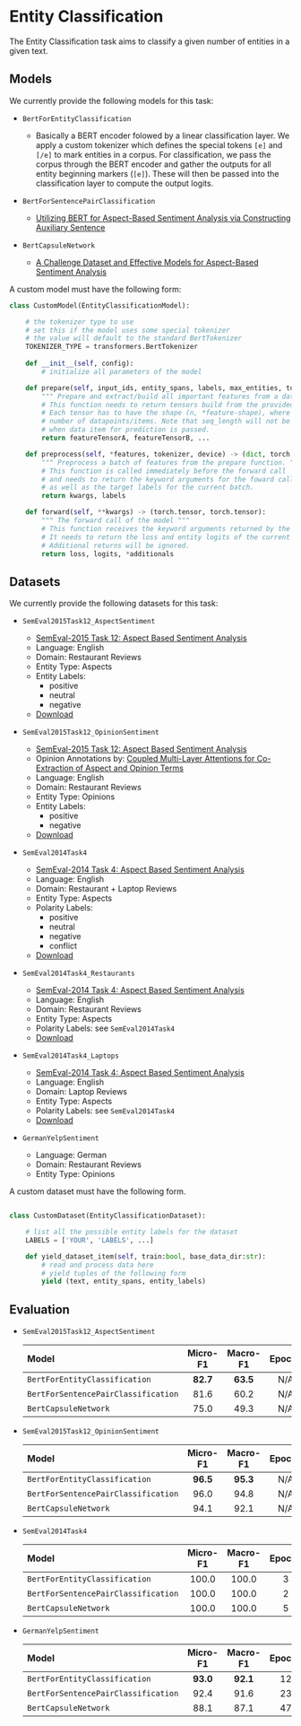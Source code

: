 # Entity Classification

The Entity Classification task aims to classify a given number of entities in a given text.

## Models

We currently provide the following models for this task:

- `BertForEntityClassification`

    - Basically a BERT encoder folowed by a linear classification layer. We apply a custom tokenizer which defines the special tokens `[e]` and `[/e]` to mark entities in a corpus. For classification, we pass the corpus through the BERT encoder and gather the outputs for all entity beginning markers (`[e]`). These will then be passed into the classification layer to compute the output logits.

- `BertForSentencePairClassification`

    - [Utilizing BERT for Aspect-Based Sentiment Analysis via Constructing Auxiliary Sentence](https://arxiv.org/abs/1903.09588)

- `BertCapsuleNetwork`
    
    - [A Challenge Dataset and Effective Models for Aspect-Based Sentiment Analysis](https://www.aclweb.org/anthology/D19-1654/)


A custom model must have the following form:
```python
class CustomModel(EntityClassificationModel):

    # the tokenizer type to use
    # set this if the model uses some special tokenizer
    # the value will default to the standard BertTokenizer
    TOKENIZER_TYPE = transformers.BertTokenizer
    
    def __init__(self, config):
        # initialize all parameters of the model

    def prepare(self, input_ids, entity_spans, labels, max_entities, tokenizer) -> list:
        """ Prepare and extract/build all important features from a dataset item. """
        # This function needs to return tensors build from the provided features. 
        # Each tensor has to have the shape (n, *feature-shape), where n is the 
        # number of datapoints/items. Note that seq_length will not be set 
        # when data item for prediction is passed.
        return featureTensorA, featureTensorB, ...

    def preprocess(self, *features, tokenizer, device) -> (dict, torch.tensor):
        """ Preprocess a batch of features from the prepare function. """
        # This function is called immediately before the forward call
        # and needs to return the keyword arguments for the foward call 
        # as well as the target labels for the current batch.
        return kwargs, labels

    def forward(self, **kwargs) -> (torch.tensor, torch.tensor):
        """ The forward call of the model """
        # This function receives the keyword arguments returned by the preprocess function.
        # It needs to return the loss and entity logits of the current batch at the first positions.
        # Additional returns will be ignored.
        return loss, logits, *additionals

```

## Datasets

We currently provide the following datasets for this task:

- `SemEval2015Task12_AspectSentiment`
    - [SemEval-2015 Task 12: Aspect Based Sentiment Analysis](https://www.aclweb.org/anthology/S15-2082/)
    - Language: English
    - Domain: Restaurant Reviews
    - Entity Type: Aspects
    - Entity Labels:
        - positive
        - neutral
        - negative
    - [Download](http://alt.qcri.org/semeval2015/task12/index.php?id=data-and-tools)

- `SemEval2015Task12_OpinionSentiment`
    - [SemEval-2015 Task 12: Aspect Based Sentiment Analysis](https://www.aclweb.org/anthology/S15-2082/)
    - Opinion Annotations by: [Coupled Multi-Layer Attentions
for Co-Extraction of Aspect and Opinion Terms](https://www.aaai.org/Conferences/AAAI/2017/PreliminaryPapers/15-Wang-W-14441.pdf)
    - Language: English
    - Domain: Restaurant Reviews
    - Entity Type: Opinions
    - Entity Labels:
        - positive
        - negative
    - [Download](https://github.com/happywwy/Coupled-Multi-layer-Attentions/tree/master/util/data_semEval)

- `SemEval2014Task4`
    - [SemEval-2014 Task 4: Aspect Based Sentiment Analysis](https://www.aclweb.org/anthology/S14-2004/)
    - Language: English
    - Domain: Restaurant + Laptop Reviews
    - Entity Type: Aspects
    - Polarity Labels:
        - positive
        - neutral
        - negative
        - conflict
    - [Download](http://alt.qcri.org/semeval2014/task4/index.php?id=data-and-tools)

- `SemEval2014Task4_Restaurants`
    - [SemEval-2014 Task 4: Aspect Based Sentiment Analysis](https://www.aclweb.org/anthology/S14-2004/)
    - Language: English
    - Domain: Restaurant Reviews
    - Entity Type: Aspects
    - Polarity Labels: see `SemEval2014Task4`
    - [Download](http://alt.qcri.org/semeval2014/task4/index.php?id=data-and-tools)

- `SemEval2014Task4_Laptops`
    - [SemEval-2014 Task 4: Aspect Based Sentiment Analysis](https://www.aclweb.org/anthology/S14-2004/)
    - Language: English
    - Domain: Laptop Reviews
    - Entity Type: Aspects
    - Polarity Labels: see `SemEval2014Task4`
    - [Download](http://alt.qcri.org/semeval2014/task4/index.php?id=data-and-tools)

- `GermanYelpSentiment`
    - Language: German
    - Domain: Restaurant Reviews
    - Entity Type: Opinions


A custom dataset must have the following form.
```python

class CustomDataset(EntityClassificationDataset):

    # list all the possible entity labels for the dataset
    LABELS = ['YOUR', 'LABELS', ...]

    def yield_dataset_item(self, train:bool, base_data_dir:str):
        # read and process data here
        # yield tuples of the following form 
        yield (text, entity_spans, entity_labels)

```

## Evaluation

- `SemEval2015Task12_AspectSentiment`
    
    |                 Model                |  Micro-F1  |  Macro-F1  | Epochs |
    | :----------------------------------- | :--------: | :--------: | :----: |
    | `BertForEntityClassification`        |  **82.7**  |  **63.5**  |   N/A  |
    | `BertForSentencePairClassification`  |    81.6    |    60.2    |   N/A  |
    | `BertCapsuleNetwork`                 |    75.0    |    49.3    |   N/A  |

- `SemEval2015Task12_OpinionSentiment`
    
    |                 Model                |  Micro-F1  |  Macro-F1  | Epochs |
    | :----------------------------------- | :--------: | :--------: | :----: |
    | `BertForEntityClassification`        |  **96.5**  |  **95.3**  |   N/A  |
    | `BertForSentencePairClassification`  |    96.0    |    94.8    |   N/A  |
    | `BertCapsuleNetwork`                 |    94.1    |    92.1    |   N/A  |

- `SemEval2014Task4`

    |                 Model                |  Micro-F1  |  Macro-F1  | Epochs |
    | :----------------------------------- | :--------: | :--------: | :----: |
    | `BertForEntityClassification`        |    100.0   |    100.0   |   3    |
    | `BertForSentencePairClassification`  |    100.0   |    100.0   |   2    |
    | `BertCapsuleNetwork`                 |    100.0   |    100.0   |   5    |

- `GermanYelpSentiment`

    |                 Model                |  Micro-F1  |  Macro-F1  | Epochs |
    | :----------------------------------- | :--------: | :--------: | :----: |
    | `BertForEntityClassification`        |  **93.0**  |  **92.1**  |   12   |
    | `BertForSentencePairClassification`  |    92.4    |    91.6    |   23   |
    | `BertCapsuleNetwork`                 |    88.1    |    87.1    |   47   |

